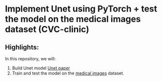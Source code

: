 # Implement Unet using PyTorch + test the model on the medical images dataset (CVC-clinic)
## Highlights:
In this repository, we will:
1. Build Unet model [Unet paper](https://arxiv.org/pdf/1505.04597.pdf)
2. Train and test the model on the [medical images](https://challenge.isic-archive.com/data/#2018) dataset.
